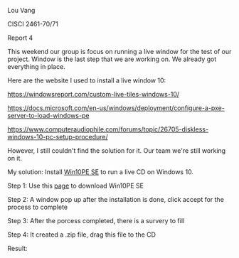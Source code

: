 Lou Vang 

CISCI 2461-70/71

Report 4

This weekend our group is focus on running a live window for the test of our project. Window is the last step that we are working on. 
We already got everything in place. 

Here are the website I used to install a live window 10:

https://windowsreport.com/custom-live-tiles-windows-10/ 

https://docs.microsoft.com/en-us/windows/deployment/configure-a-pxe-server-to-load-windows-pe

https://www.computeraudiophile.com/forums/topic/26705-diskless-windows-10-pc-setup-procedure/

However, I still couldn't find the solution for it. 
Our team we're still working on it. 

My solution:
Install [Win10PE SE](https://www.afterdawn.com/software/system_tools/operating_systems/win10pe-se.cfm) to run a live CD on
Windows 10.

Step 1: 
Use this [page](https://www.afterdawn.com/software/general/download_splash.cfm/win10pe-se) to download Win10PE SE

Step 2: 
A window pop up after the installation is done, click accept for the process to complete 

Step 3: 
After the porcess completed, there is a survery to fill 

Step 4: 
It created a .zip file, drag this file to the CD 

Result: 
